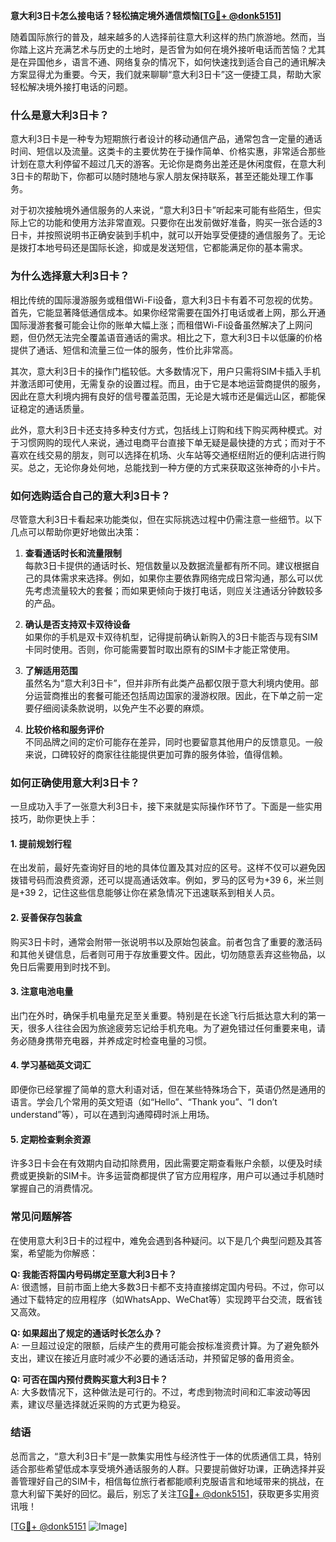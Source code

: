 **意大利3日卡怎么接电话？轻松搞定境外通信烦恼[[TG💪+ @donk5151](https://t.me/s/donk5151)]**

随着国际旅行的普及，越来越多的人选择前往意大利这样的热门旅游地。然而，当你踏上这片充满艺术与历史的土地时，是否曾为如何在境外接听电话而苦恼？尤其是在异国他乡，语言不通、网络复杂的情况下，如何快速找到适合自己的通讯解决方案显得尤为重要。今天，我们就来聊聊“意大利3日卡”这一便捷工具，帮助大家轻松解决境外接打电话的问题。

### **什么是意大利3日卡？**

意大利3日卡是一种专为短期旅行者设计的移动通信产品，通常包含一定量的通话时间、短信以及流量。这类卡的主要优势在于操作简单、价格实惠，非常适合那些计划在意大利停留不超过几天的游客。无论你是商务出差还是休闲度假，在意大利3日卡的帮助下，你都可以随时随地与家人朋友保持联系，甚至还能处理工作事务。

对于初次接触境外通信服务的人来说，“意大利3日卡”听起来可能有些陌生，但实际上它的功能和使用方法非常直观。只要你在出发前做好准备，购买一张合适的3日卡，并按照说明书正确安装到手机中，就可以开始享受便捷的通信服务了。无论是拨打本地号码还是国际长途，抑或是发送短信，它都能满足你的基本需求。

### **为什么选择意大利3日卡？**

相比传统的国际漫游服务或租借Wi-Fi设备，意大利3日卡有着不可忽视的优势。首先，它能显著降低通信成本。如果你经常需要在国外打电话或者上网，那么开通国际漫游套餐可能会让你的账单大幅上涨；而租借Wi-Fi设备虽然解决了上网问题，但仍然无法完全覆盖语音通话的需求。相比之下，意大利3日卡以低廉的价格提供了通话、短信和流量三位一体的服务，性价比非常高。

其次，意大利3日卡的操作门槛较低。大多数情况下，用户只需将SIM卡插入手机并激活即可使用，无需复杂的设置过程。而且，由于它是本地运营商提供的服务，因此在意大利境内拥有良好的信号覆盖范围，无论是大城市还是偏远山区，都能保证稳定的通话质量。

此外，意大利3日卡还支持多种支付方式，包括线上订购和线下购买两种模式。对于习惯网购的现代人来说，通过电商平台直接下单无疑是最快捷的方式；而对于不喜欢在线交易的朋友，则可以选择在机场、火车站等交通枢纽附近的便利店进行购买。总之，无论你身处何地，总能找到一种方便的方式来获取这张神奇的小卡片。

### **如何选购适合自己的意大利3日卡？**

尽管意大利3日卡看起来功能类似，但在实际挑选过程中仍需注意一些细节。以下几点可以帮助你更好地做出决策：

1. **查看通话时长和流量限制**  
   每款3日卡提供的通话时长、短信数量以及数据流量都有所不同。建议根据自己的具体需求来选择。例如，如果你主要依靠网络完成日常沟通，那么可以优先考虑流量较大的套餐；而如果更倾向于拨打电话，则应关注通话分钟数较多的产品。

2. **确认是否支持双卡双待设备**  
   如果你的手机是双卡双待机型，记得提前确认新购入的3日卡能否与现有SIM卡同时使用。否则，你可能需要暂时取出原有的SIM卡才能正常使用。

3. **了解适用范围**  
   虽然名为“意大利3日卡”，但并非所有此类产品都仅限于意大利境内使用。部分运营商推出的套餐可能还包括周边国家的漫游权限。因此，在下单之前一定要仔细阅读条款说明，以免产生不必要的麻烦。

4. **比较价格和服务评价**  
   不同品牌之间的定价可能存在差异，同时也要留意其他用户的反馈意见。一般来说，口碑较好的商家往往能提供更加可靠的服务体验，值得信赖。

### **如何正确使用意大利3日卡？**

一旦成功入手了一张意大利3日卡，接下来就是实际操作环节了。下面是一些实用技巧，助你更快上手：

#### **1. 提前规划行程**
   在出发前，最好先查询好目的地的具体位置及其对应的区号。这样不仅可以避免因拨错号码而浪费资源，还可以提高通话效率。例如，罗马的区号为+39 6，米兰则是+39 2，记住这些信息能够让你在紧急情况下迅速联系到相关人员。

#### **2. 妥善保存包装盒**
   购买3日卡时，通常会附带一张说明书以及原始包装盒。前者包含了重要的激活码和其他关键信息，后者则可用于存放重要文件。因此，切勿随意丢弃这些物品，以免日后需要用到时找不到。

#### **3. 注意电池电量**
   出门在外时，确保手机电量充足至关重要。特别是在长途飞行后抵达意大利的第一天，很多人往往会因为旅途疲劳忘记给手机充电。为了避免错过任何重要来电，请务必随身携带充电器，并养成定时检查电量的习惯。

#### **4. 学习基础英文词汇**
   即便你已经掌握了简单的意大利语对话，但在某些特殊场合下，英语仍然是通用的语言。学会几个常用的英文短语（如“Hello”、“Thank you”、“I don’t understand”等），可以在遇到沟通障碍时派上用场。

#### **5. 定期检查剩余资源**
   许多3日卡会在有效期内自动扣除费用，因此需要定期查看账户余额，以便及时续费或更换新的SIM卡。许多运营商都提供了官方应用程序，用户可以通过手机随时掌握自己的消费情况。

### **常见问题解答**

在使用意大利3日卡的过程中，难免会遇到各种疑问。以下是几个典型问题及其答案，希望能为你解惑：

**Q: 我能否将国内号码绑定至意大利3日卡？**  
A: 很遗憾，目前市面上绝大多数3日卡都不支持直接绑定国内号码。不过，你可以通过下载特定的应用程序（如WhatsApp、WeChat等）实现跨平台交流，既省钱又高效。

**Q: 如果超出了规定的通话时长怎么办？**  
A: 一旦超过设定的限额，后续产生的费用可能会按标准资费计算。为了避免额外支出，建议在接近月底时减少不必要的通话活动，并预留足够的备用资金。

**Q: 可否在国内预付费购买意大利3日卡？**  
A: 大多数情况下，这种做法是可行的。不过，考虑到物流时间和汇率波动等因素，建议尽量选择就近采购的方式更为稳妥。

### **结语**

总而言之，“意大利3日卡”是一款集实用性与经济性于一体的优质通信工具，特别适合那些希望低成本享受境外通话服务的人群。只要提前做好功课，正确选择并妥善管理好自己的SIM卡，相信每位旅行者都能顺利克服语言和地域带来的挑战，在意大利留下美好的回忆。最后，别忘了关注[TG💪+ @donk5151](https://t.me/s/donk5151)，获取更多实用资讯哦！

[[TG💪+ @donk5151](https://t.me/s/donk5151) ![Image](https://i.postimg.cc/rwNCRYN7/Snipaste-2025-04-30-17-27-05.png)]